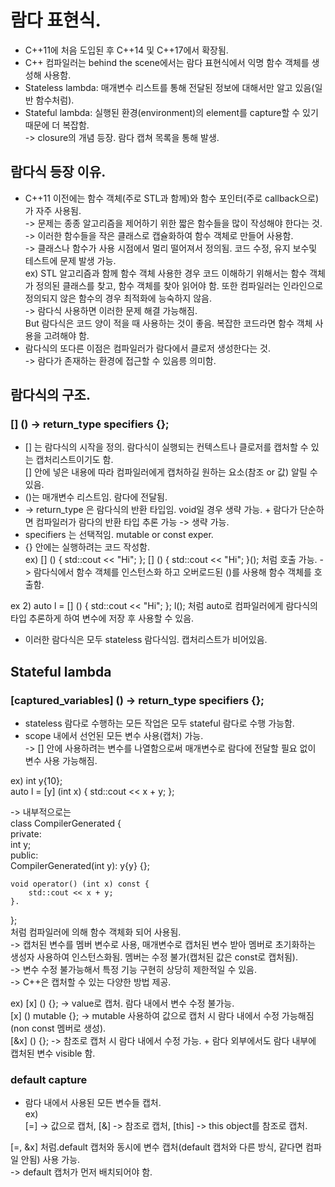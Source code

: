 #  람다 표현식.  
- C++11에 처음 도입된 후 C++14 및 C++17에서 확장됨.   
- C++ 컴파일러는 behind the scene에서는 람다 표현식에서 익명 함수 객체를 생성해 사용함.   
- Stateless lambda: 매개변수 리스트를 통해 전달된 정보에 대해서만 알고 있음(일반 함수처럼).   
- Stateful lambda: 실행된 환경(environment)의 element를 capture할 수 있기 때문에 더 복잡함.   
-> closure의 개념 등장. 람다 캡쳐 목록을 통해 발생.   
   
## 람다식 등장 이유.  
- C++11 이전에는 함수 객체(주로 STL과 함께)와 함수 포인터(주로 callback으로)가 자주 사용됨.   
-> 문제는 종종 알고리즘을 제어하기 위한 짧은 함수들을 많이 작성해야 한다는 것.      
-> 이러한 함수들을 작은 클래스로 캡슐화하여 함수 객체로 만들어 사용함.   
-> 클래스나 함수가 사용 시점에서 멀리 떨어져서 정의됨. 코드 수정, 유지 보수및 테스트에 문제 발생 가능.   
    ex) STL 알고리즘과 함께 함수 객체 사용한 경우 코드 이해하기 위해서는 함수 객체가 정의된 클래스를 찾고, 함수 객체를 찾아 읽어야 함. 
    또한 컴파일러는 인라인으로 정의되지 않은 함수의 경우 최적화에 능숙하지 않음.   
-> 람다식 사용하면 이러한 문제 해결 가능해짐.   
    But 람다식은 코드 양이 적을 때 사용하는 것이 좋음. 복잡한 코드라면 함수 객체 사용을 고려해야 함.   
- 람다식의 또다른 이점은 컴파일러가 람다에서 클로저 생성한다는 것.   
-> 람다가 존재하는 환경에 접근할 수 있음릉 의미함.

## 람다식의 구조.  
### [] () -> return_type specifiers {};
- [] 는 람다식의 시작을 정의. 람다식이 실행되는 컨텍스트나 클로저를 캡처할 수 있는 캡처리스트이기도 함.   
[] 안에 넣은 내용에 따라 컴파일러에게 캡처하길 원하는 요소(참조 or 값) 알릴 수 있음.   
-  ()는 매개변수 리스트임. 람다에 전달됨.   
- -> return_type 은 람다식의 반환 타입임. void일 경우 생략 가능. + 람다가 단순하면 컴파일러가 람다의 반환 타입 추론 가능 -> 생략 가능.   
- specifiers 는 선택적임. mutable or const exper.
- {} 안에는 실행하려는 코드 작성함.   
ex) [] () { std::cout << "Hi"; };
[] () { std::cout << "Hi"; }(); 처럼 호출 가능. -> 람다식에서 함수 객체를 인스턴스화 하고 오버로드된 ()를 사용해 함수 객체를 호출함.   
   
ex 2) auto l = [] () { std::cout << "Hi"; };
        l(); 처럼 auto로 컴파일러에게 람다식의 타입 추론하게 하여 변수에 저장 후 사용할 수 있음.   
   
- 이러한 람다식은 모두 stateless 람다식임. 캡처리스트가 비어있음.

## Stateful lambda   
### [captured_variables] () -> return_type specifiers {};   
 - stateless 람다로 수행하는 모든 작업은 모두 stateful 람다로 수행 가능함.   
 - scope 내에서 선언된 모든 변수 사용(캡처) 가능.   
 -> [] 안에 사용하려는 변수를 나열함으로써 매개변수로 람다에 전달할 필요 없이 변수 사용 가능해짐.
 
 ex) int y{10};   
 auto l = [y] (int x) { std::cout << x + y; };   
    
 -> 내부적으로는   
 class CompilerGenerated {   
private:    
    int y;   
public:   
    CompilerGenerated(int y): y{y} {};
    
    void operator() (int x) const {   
        std::cout << x + y;
    }.     
};   
 처럼 컴파일러에 의해 함수 객체화 되어 사용됨.   
-> 캡처된 변수를 멤버 변수로 사용, 매개변수로 캡처된 변수 받아 멤버로 초기화하는 생성자 사용하여 인스턴스화됨. 멤버는 수정 불가(캡처된 값은 const로 캡처됨).   
-> 변수 수정 불가능해서 특정 기능 구현히 상당히 제한적일 수 있음.   
-> C++은 캡처할 수 있는 다양한 방법 제공.   

ex) [x] () {}; -> value로 캡처. 람다 내에서 변수 수정 불가능.   
[x] () mutable {}; -> mutable 사용하여 값으로 캡처 시 람다 내에서 수정 가능해짐(non const 멤버로 생성).   
[&x] () {}; -> 참조로 캡처 시 람다 내에서 수정 가능. + 람다 외부에서도 람다 내부에 캡처된 변수 visible 함.   

### default capture
- 람다 내에서 사용된 모든 변수들 캡처.   
ex)  
[=] -> 값으로 캡처, [&] -> 참조로 캡처, [this] -> this object를 참조로 캡처.   
   
[=, &x] 처럼.default 캡처와 동시에 변수 캡처(default 캡처와 다른 방식, 같다면 컴파일 안됨) 사용 가능.  
-> default 캡처가 먼저 배치되어야 함.


